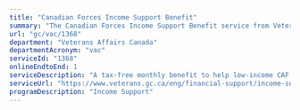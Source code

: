 ```yaml
---
title: "Canadian Forces Income Support Benefit"
summary: "The Canadian Forces Income Support Benefit service from Veterans Affairs Canada is available end-to-end online, according to the GC Service Inventory."
url: "gc/vac/1368"
department: "Veterans Affairs Canada"
departmentAcronym: "vac"
serviceId: "1368"
onlineEndtoEnd: 1
serviceDescription: "A tax-free monthly benefit to help low-income CAF Veterans, survivors, and dependent children"
serviceUrl: "https://www.veterans.gc.ca/eng/financial-support/income-support/canadian-forces-income-support"
programDescription: "Income Support"
---
```


